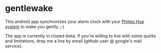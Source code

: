 # gentlewake
This android app synchronizes your alarm clock with your [Philips Hue system](http://www2.meethue.com) to wake you gently ;-)

The app is currently in closed-beta. If you're willing to live with some quirks and limitations, drop me a line by email (github-user @ google's mail service).

